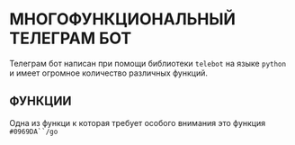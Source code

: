 # МНОГОФУНКЦИОНАЛЬНЫЙ ТЕЛЕГРАМ БОТ
Телеграм бот написан при помощи библиотеки `telebot` на языке `python` и имеет огромное количество различных функций.
## ФУНКЦИИ
Одна из функци к которая требует особого внимания это функция 	`#0969DA``/go`

